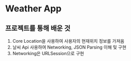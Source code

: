 # Weather App

## 프로젝트를 통해 배운 것 
1. Core Location을 사용하여 사용자의 현재위치 정보를 가져옴 
2. 날씨 Api 사용하여 Networking, JSON Parsing 이해 및 구현 
3. Networking은 URLSession으로 구현 
